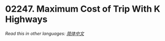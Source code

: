 # 02247. Maximum Cost of Trip With K Highways

  _Read this in other languages:_
    [_简体中文_](README.zh-CN.md)

